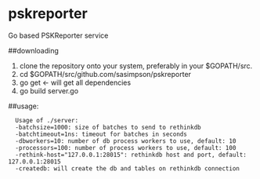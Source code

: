 # pskreporter
Go based PSKReporter service

##downloading

1. clone the repository onto your system, preferably in your $GOPATH/src.
2. cd $GOPATH/src/github.com/sasimpson/pskreporter
3. go get <- will get all dependencies
3. go build server.go

##usage:
```
  Usage of ./server:
  -batchsize=1000: size of batches to send to rethinkdb
  -batchtimeout=1ns: timeout for batches in seconds
  -dbworkers=10: number of db process workers to use, default: 10
  -processors=100: number of process workers to use, default: 100
  -rethink-host="127.0.0.1:28015": rethinkdb host and port, default: 127.0.0.1:28015
  -createdb: will create the db and tables on rethinkdb connection
```
